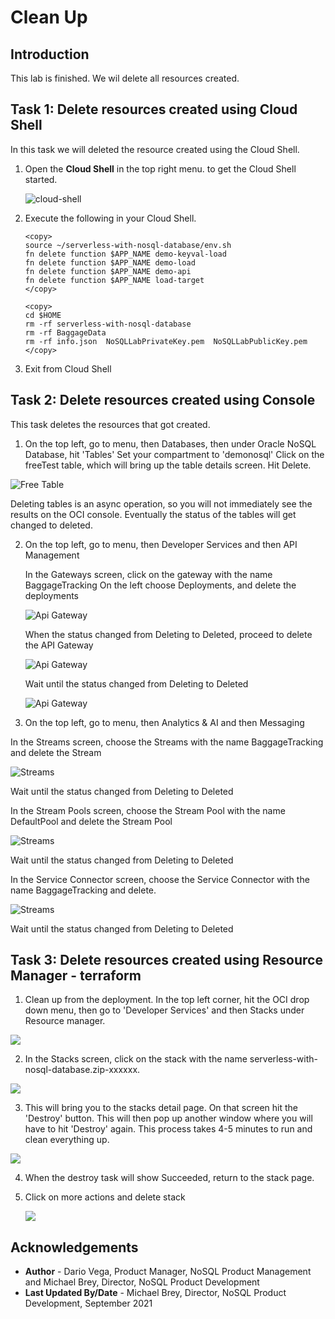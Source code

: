 # Clean Up

## Introduction

This lab is finished. We wil delete all resources created.

## Task 1: Delete resources created using Cloud Shell

In this task we will deleted the resource created using the Cloud Shell.

1. Open the **Cloud Shell** in the top right menu.
to get the Cloud Shell started.

    ![cloud-shell](images/cloud-shell.png)

2. Execute the following in your Cloud Shell.

    ````
    <copy>
    source ~/serverless-with-nosql-database/env.sh
    fn delete function $APP_NAME demo-keyval-load
    fn delete function $APP_NAME demo-load
    fn delete function $APP_NAME demo-api
    fn delete function $APP_NAME load-target
    </copy>
    ````
    ````
    <copy>
    cd $HOME
    rm -rf serverless-with-nosql-database
    rm -rf BaggageData
    rm -rf info.json  NoSQLLabPrivateKey.pem  NoSQLLabPublicKey.pem
    </copy>
    ````

3. Exit from Cloud Shell

## Task 2: Delete resources created using Console


This task deletes the resources that got created.

1. On the top left, go to menu, then Databases, then under Oracle NoSQL Database, hit 'Tables'
Set your compartment to 'demonosql'
Click on the freeTest table, which will bring up the table details screen.  Hit Delete.

  ![Free Table](./images/delete-freetable.png)

  Deleting tables is an async operation, so you will not immediately see the results on the OCI console.  Eventually the status of the tables will get changed to deleted.  

2. On the top left, go to menu, then Developer Services and then API Management

   In the Gateways screen, click on the gateway with the name BaggageTracking
   On the left choose Deployments, and delete the deployments

   ![Api Gateway](./images/delete-api-gateway-1.png)

   When the status changed from Deleting to Deleted, proceed to delete the API Gateway

   ![Api Gateway](./images/delete-api-gateway-2.png)

   Wait until the status changed from Deleting to Deleted

   ![Api Gateway](./images/delete-api-gateway-3.png)


3. On the top left, go to menu,  then Analytics & AI and then Messaging

  In the Streams screen, choose the Streams with the name BaggageTracking and delete the Stream

  ![Streams](./images/delete-stream.png)

  Wait until the status changed from Deleting to Deleted

  In the Stream Pools screen, choose the Stream Pool with the name DefaultPool and delete the Stream Pool

  ![Streams](./images/delete-stream-pool.png)

  Wait until the status changed from Deleting to Deleted

  In the Service Connector screen, choose the Service Connector with the name BaggageTracking and delete.

  ![Streams](./images/delete-connector-hub.png)

  Wait until the status changed from Deleting to Deleted

## Task 3: Delete resources created using Resource Manager - terraform


1.  Clean up from the deployment.   In the top left corner, hit the OCI drop down menu, then go to 'Developer Services' and then Stacks under Resource manager.

  ![](./images/stacks-select.png)

2.  In the Stacks screen, click on the stack with the name serverless-with-nosql-database.zip-xxxxxx.

  ![](./images/main-zip.png)

3.  This will bring you to the stacks detail page.  On that screen hit the 'Destroy' button.  This will then pop up another window where you will have to hit 'Destroy' again.    This process takes 4-5 minutes to run and clean everything up.  

  ![](./images/destroy-stack.png)

4.  When the destroy task will show Succeeded, return to the stack page.

5. Click on more actions and delete stack  

    ![](./images/destroy-stack-2.png)

## Acknowledgements
* **Author** - Dario Vega, Product Manager, NoSQL Product Management and Michael Brey, Director, NoSQL Product Development
* **Last Updated By/Date** - Michael Brey, Director, NoSQL Product Development, September 2021
